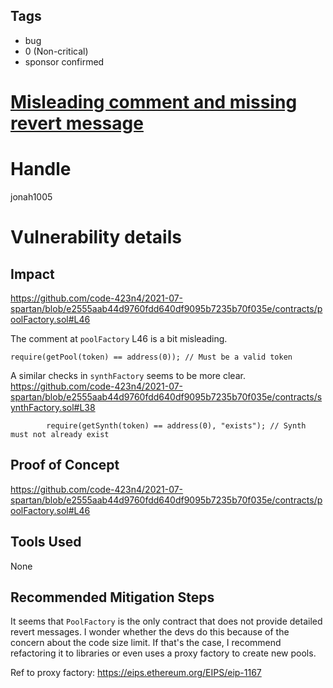 ## Tags

- bug
- 0 (Non-critical)
- sponsor confirmed

# [Misleading comment and missing revert message](https://github.com/code-423n4/2021-07-spartan-findings/issues/31) 

# Handle

jonah1005


# Vulnerability details

## Impact
https://github.com/code-423n4/2021-07-spartan/blob/e2555aab44d9760fdd640df9095b7235b70f035e/contracts/poolFactory.sol#L46

The comment at `poolFactory` L46  is a bit misleading.
```
require(getPool(token) == address(0)); // Must be a valid token
```

A similar checks in `synthFactory` seems to be more clear.
https://github.com/code-423n4/2021-07-spartan/blob/e2555aab44d9760fdd640df9095b7235b70f035e/contracts/synthFactory.sol#L38

```
        require(getSynth(token) == address(0), "exists"); // Synth must not already exist
```

## Proof of Concept
https://github.com/code-423n4/2021-07-spartan/blob/e2555aab44d9760fdd640df9095b7235b70f035e/contracts/poolFactory.sol#L46
## Tools Used
None
## Recommended Mitigation Steps

It seems that `PoolFactory` is the only contract that does not provide detailed revert messages. I wonder whether the devs do this because of the concern about the code size limit. If that's the case, I recommend refactoring it to libraries or even uses a proxy factory to create new pools. 

Ref to proxy factory: 
https://eips.ethereum.org/EIPS/eip-1167

